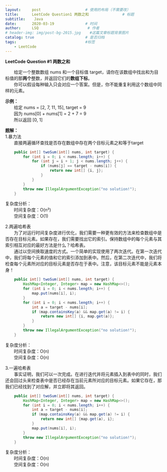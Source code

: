 ```yaml
---
layout:     post                    # 使用的布局（不需要改）
title:      LeetCode Question1 两数之和               # 标题 
subtitle:    Java
date:       2020-03-19              # 时间
author:     LSQ                      # 作者
# header-img: img/post-bg-2015.jpg    #这篇文章标题背景图片
catalog: true                       # 是否归档
tags:                               #标签
    - LeetCode
---
```



**LeetCode Question #1 两数之和**  
  
&emsp;&emsp;给定一个整数数组 nums 和一个目标值 target，请你在该数组中找出和为目标值的那**两个**整数，并返回它们的**数组下标**。  
&emsp;&emsp;你可以假设每种输入只会对应一个答案。但是，你不能重复利用这个数组中同样的元素。

**示例：**  
&emsp;&emsp;给定 nums = [2, 7, 11, 15], target = 9  
&emsp;&emsp;因为 nums[0] + nums[1] = 2 + 7 = 9  
&emsp;&emsp;所以返回 [0, 1]  

**题解：**  
1.暴力法  
&emsp;&emsp;直接两遍循环查找是否存在数组中存在两个目标元素之和等于target

```java
    public int[] twoSum(int[] nums, int target) {
        for (int i = 0; i < nums.length; i++) {
            for (int j = i + 1; j < nums.length; j++) {
                if (nums[j] == target - nums[i]) {
                    return new int[] {i, j};
                }
            }
        }
        throw new IllegalArgumentException("no solution!");
    }
```
复杂度分析：  
&emsp;&emsp;时间复杂度：O(n²)  
&emsp;&emsp;空间复杂度：O(1)

2.两遍哈希表  
&emsp;&emsp;为了对运行时间复杂度进行优化，我们需要一种更有效的方法来检查数组中是否存在目标元素。如果存在，我们需要找出它的索引。保持数组中的每个元素与其索引相互对应的最好方法是什么？哈希表。  
&emsp;&emsp;通过以空间换取速度的方式。一个简单的实现使用了两次迭代。在第一次迭代中，我们将每个元素的值和它的索引添加到表中。然后，在第二次迭代中，我们将检查每个元素所对应的目标元素是否存在于表中。注意，该目标元素不能是元素本身！
```java
    public int[] twoSum(int[] nums, int target) {
        HashMap<Integer, Integer> map = new HashMap<>();
        for (int i = 0; i < nums.length; i++) {
            map.put(nums[i], i);
        }
        for (int i = 0; i < nums.length; i++) {
            int a = target - nums[i];
            if (map.containsKey(a) && map.get(a) != i) {
                return new int[] {i, map.get(a)};
            }
        }
        throw new IllegalArgumentException("no solution!");
    }
```
复杂度分析：  
&emsp;&emsp;时间复杂度：O(n)  
&emsp;&emsp;空间复杂度：O(n)

3.一遍哈希表  
&emsp;&emsp;事实证明，我们可以一次完成。在进行迭代并将元素插入到表中的同时，我们还会回过头来检查表中是否已经存在当前元素所对应的目标元素。如果它存在，那我们已经找到了对应解，并立即将其返回。

```java
    public int[] twoSum(int[] nums, int target) {
        HashMap<Integer, Integer> map = new HashMap<>();
        for (int i = 0; i < nums.length; i++) {
            int a = target - nums[i];
            if (map.containsKey(a) && map.get(a) != i) {
                return new int[] {map.get(a), i};
            }
            map.put(nums[i], i);
        }
        throw new IllegalArgumentException("no solution!");
    }
```
复杂度分析：  
&emsp;&emsp;时间复杂度：O(n)  
&emsp;&emsp;空间复杂度：O(n)








